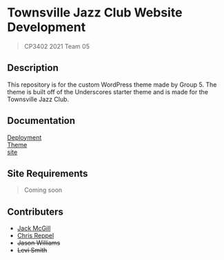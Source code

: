 # Townsville Jazz Club Website Development
> CP3402 2021 Team 05

## Description
This repository is for the custom WordPress theme made by Group 5. The theme is built off of the Underscores starter theme and is made for the Townsville Jazz Club.

## Documentation
[Deployment](/deployment.md)  
[Theme](/theme.md)  
[site](/site.md)

## Site Requirements
> Coming soon

## Contributers
* [Jack McGill](https://github.com/JackMcKill)
* [Chris Reppel](https://github.com/Chris-Reppel)
* ~~Jason Williams~~
* ~~Levi Smith~~
